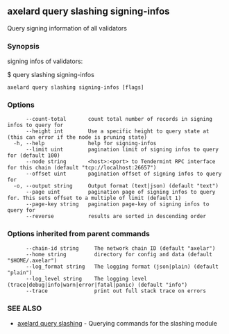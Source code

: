 ## axelard query slashing signing-infos

Query signing information of all validators

### Synopsis

signing infos of validators:

$ <appd> query slashing signing-infos

```
axelard query slashing signing-infos [flags]
```

### Options

```
      --count-total       count total number of records in signing infos to query for
      --height int        Use a specific height to query state at (this can error if the node is pruning state)
  -h, --help              help for signing-infos
      --limit uint        pagination limit of signing infos to query for (default 100)
      --node string       <host>:<port> to Tendermint RPC interface for this chain (default "tcp://localhost:26657")
      --offset uint       pagination offset of signing infos to query for
  -o, --output string     Output format (text|json) (default "text")
      --page uint         pagination page of signing infos to query for. This sets offset to a multiple of limit (default 1)
      --page-key string   pagination page-key of signing infos to query for
      --reverse           results are sorted in descending order
```

### Options inherited from parent commands

```
      --chain-id string     The network chain ID (default "axelar")
      --home string         directory for config and data (default "$HOME/.axelar")
      --log_format string   The logging format (json|plain) (default "plain")
      --log_level string    The logging level (trace|debug|info|warn|error|fatal|panic) (default "info")
      --trace               print out full stack trace on errors
```

### SEE ALSO

- [axelard query slashing](axelard_query_slashing.md)	 - Querying commands for the slashing module
